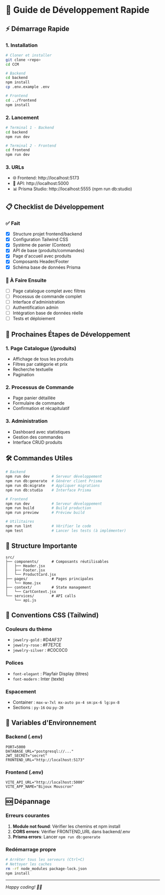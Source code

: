 # 🚀 Guide de Développement Rapide

## ⚡ Démarrage Rapide

### 1. Installation
```bash
# Cloner et installer
git clone <repo>
cd CCM

# Backend
cd backend
npm install
cp .env.example .env

# Frontend  
cd ../frontend
npm install
```

### 2. Lancement
```bash
# Terminal 1 - Backend
cd backend
npm run dev

# Terminal 2 - Frontend
cd frontend  
npm run dev
```

### 3. URLs
- 🌐 Frontend: http://localhost:5173
- 🔌 API: http://localhost:5000
- 📊 Prisma Studio: http://localhost:5555 (npm run db:studio)

## 📋 Checklist de Développement

### ✅ Fait
- [x] Structure projet frontend/backend
- [x] Configuration Tailwind CSS
- [x] Système de panier (Context)
- [x] API de base (produits/commandes)
- [x] Page d'accueil avec produits
- [x] Composants Header/Footer
- [x] Schéma base de données Prisma

### 🚧 À Faire Ensuite
- [ ] Page catalogue complet avec filtres
- [ ] Processus de commande complet
- [ ] Interface d'administration
- [ ] Authentification admin
- [ ] Intégration base de données réelle
- [ ] Tests et déploiement

## 🎯 Prochaines Étapes de Développement

### 1. Page Catalogue (/produits)
- Affichage de tous les produits
- Filtres par catégorie et prix
- Recherche textuelle
- Pagination

### 2. Processus de Commande
- Page panier détaillée
- Formulaire de commande
- Confirmation et récapitulatif

### 3. Administration
- Dashboard avec statistiques
- Gestion des commandes
- Interface CRUD produits

## 🛠️ Commandes Utiles

```bash
# Backend
npm run dev          # Serveur développement
npm run db:generate  # Générer client Prisma
npm run db:migrate   # Appliquer migrations
npm run db:studio    # Interface Prisma

# Frontend
npm run dev          # Serveur développement
npm run build        # Build production
npm run preview      # Préview build

# Utilitaires
npm run lint         # Vérifier le code
npm test             # Lancer les tests (à implémenter)
```

## 📁 Structure Importante

```
src/
├── components/      # Composants réutilisables
│   ├── Header.jsx
│   ├── Footer.jsx
│   └── ProductCard.jsx
├── pages/           # Pages principales
│   └── Home.jsx
├── context/         # State management
│   └── CartContext.jsx
└── services/        # API calls
    └── api.js
```

## 🎨 Conventions CSS (Tailwind)

### Couleurs du thème
- `jewelry-gold` : #D4AF37
- `jewelry-rose` : #F7E7CE
- `jewelry-silver` : #C0C0C0

### Polices
- `font-elegant` : Playfair Display (titres)
- `font-modern` : Inter (texte)

### Espacement
- Container : `max-w-7xl mx-auto px-4 sm:px-6 lg:px-8`
- Sections : `py-16` ou `py-20`

## 🔧 Variables d'Environnement

### Backend (.env)
```
PORT=5000
DATABASE_URL="postgresql://..."
JWT_SECRET="secret"
FRONTEND_URL="http://localhost:5173"
```

### Frontend (.env)
```
VITE_API_URL="http://localhost:5000"
VITE_APP_NAME="Bijoux Mouscron"
```

## 🆘 Dépannage

### Erreurs courantes
1. **Module not found**: Vérifier les chemins et npm install
2. **CORS errors**: Vérifier FRONTEND_URL dans backend/.env
3. **Prisma errors**: Lancer `npm run db:generate`

### Redémarrage propre
```bash
# Arrêter tous les serveurs (Ctrl+C)
# Nettoyer les caches
rm -rf node_modules package-lock.json
npm install
```

---
*Happy coding! 💎✨*
